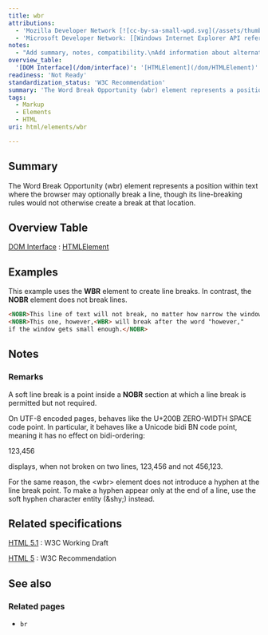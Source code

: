 ```yaml
---
title: wbr
attributions:
  - 'Mozilla Developer Network [![cc-by-sa-small-wpd.svg](/assets/thumb/8/8c/cc-by-sa-small-wpd.svg/120px-cc-by-sa-small-wpd.svg.png)](http://creativecommons.org/licenses/by-sa/3.0/us/): [Article](https://developer.mozilla.org/en-US/docs/HTML/Element/wbr)'
  - 'Microsoft Developer Network: [[Windows Internet Explorer API reference](http://msdn.microsoft.com/en-us/library/ie/hh828809%28v=vs.85%29.aspx) Article]'
notes:
  - "Add summary, notes, compatibility.\nAdd information about alternatives for producing word breaks, including Unicode zero-width spaces."
overview_table:
  '[DOM Interface](/dom/interface)': '[HTMLElement](/dom/HTMLElement)'
readiness: 'Not Ready'
standardization_status: 'W3C Recommendation'
summary: 'The Word Break Opportunity (wbr) element represents a position within text where the browser may optionally break a line, though its line-breaking rules would not otherwise create a break at that location.'
tags:
  - Markup
  - Elements
  - HTML
uri: html/elements/wbr

---
```

## Summary

The Word Break Opportunity (wbr) element represents a position within text where the browser may optionally break a line, though its line-breaking rules would not otherwise create a break at that location.

## Overview Table

[DOM Interface](/dom/interface)
:   [HTMLElement](/dom/HTMLElement)

## Examples

This example uses the **WBR** element to create line breaks. In contrast, the **NOBR** element does not break lines.

``` html
<NOBR>This line of text will not break, no matter how narrow the window gets.</NOBR>
<NOBR>This one, however,<WBR> will break after the word "however,"
if the window gets small enough.</NOBR>
```

## Notes

### Remarks

A soft line break is a point inside a **NOBR** section at which a line break is permitted but not required.

On UTF-8 encoded pages, behaves like the U+200B ZERO-WIDTH SPACE code point. In particular, it behaves like a Unicode bidi BN code point, meaning it has no effect on bidi-ordering:

123,<wbr></wbr>456

displays, when not broken on two lines, 123,456 and not 456,123.

For the same reason, the \<﻿wbr﻿\> element does not introduce a hyphen at the line break point. To make a hyphen appear only at the end of a line, use the soft hyphen character entity (&﻿shy;) instead.

## Related specifications

[HTML 5.1](http://www.w3.org/TR/html51/text-level-semantics.html#the-wbr-element)
:   W3C Working Draft

[HTML 5](http://www.w3.org/TR/html5/text-level-semantics.html#the-wbr-element)
:   W3C Recommendation

## See also

### Related pages

-   `br`
